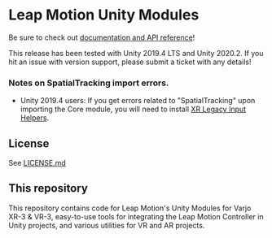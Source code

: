 # Leap Motion Unity Modules

Be sure to check out [documentation and API reference][um-docs]!

This release has been tested with Unity 2019.4 LTS and Unity 2020.2. If you hit an issue with version support, please submit a ticket with any details!

### Notes on SpatialTracking import errors.

* Unity 2019.4 users: If you get errors related to "SpatialTracking" upon importing the Core module, you will need to install [XR Legacy Input Helpers](http://docs.unity3d.com/Packages/com.unity.xr.legacyinputhelpers@2.1/manual/index.html).

## License

See [LICENSE.md]

## This repository

This repository contains code for Leap Motion's Unity Modules for Varjo XR-3 & VR-3, easy-to-use tools for integrating the Leap Motion Controller in Unity projects, and various utilities for VR and AR projects.

[um-docs]: https://leapmotion.github.io/UnityModules/
[devsite]: https://developer.leapmotion.com/unity/ "Leap Motion Unity Developer site"
[wiki]: https://github.com/leapmotion/UnityModules/wiki "Leap Motion Unity Modules Wiki"
[LICENSE.md]: https://github.com/varjocom/XR3-VR3-UnityModules/blob/master/LICENSE.md "XR-3 & VR-3 UnityModules License"